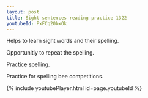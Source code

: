 ```yaml
---
layout: post
title: Sight sentences reading practice 1322
youtubeId: PxFCq20bxOk
---
```

 
 
Helps to learn sight words and their spelling.

Opportunitiy to repeat the spelling. 

Practice spelling. 
 
Practice for spelling bee competitions. 
 
{% include youtubePlayer.html id=page.youtubeId %}
 
 
